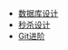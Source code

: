 - [数据库设计](library/chapter_db.md)
- [秒杀设计](library/chapter_seckill.md)
- [Git进阶](library/chapter_git.md)
